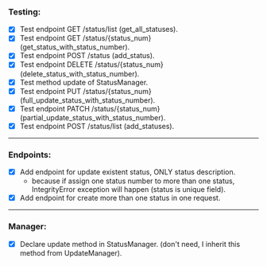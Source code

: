 ### Testing:

- [x] Test endpoint GET /status/list (get_all_statuses).
- [x] Test endpoint GET /status/{status_num} (get_status_with_status_number).
- [x] Test endpoint POST /status (add_status).
- [x] Test endpoint DELETE /status/{status_num} (delete_status_with_status_number).
- [x] Test method update of StatusManager.
- [x] Test endpoint PUT /status/{status_num} (full_update_status_with_status_number).
- [x] Test endpoint PATCH /status/{status_num} (partial_update_status_with_status_number).
- [x] Test endpoint POST /status/list (add_statuses).

---

### Endpoints:

- [x] Add endpoint for update existent status, ONLY status description.
    - because if assign one status number to more than one status,
      IntegrityError exception will happen (status is unique field).
- [x] Add endpoint for create more than one status in one request.

---

### Manager:

- [x] Declare update method in StatusManager. (don't need, I inherit this method
      from UpdateManager).
